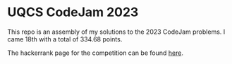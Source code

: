 # UQCS CodeJam 2023

This repo is an assembly of my solutions to the 2023 CodeJam problems. I came 18th with a total of 334.68 points.

The hackerrank page for the competition can be found [here](https://www.hackerrank.com/uqcs-codejam-2023).
